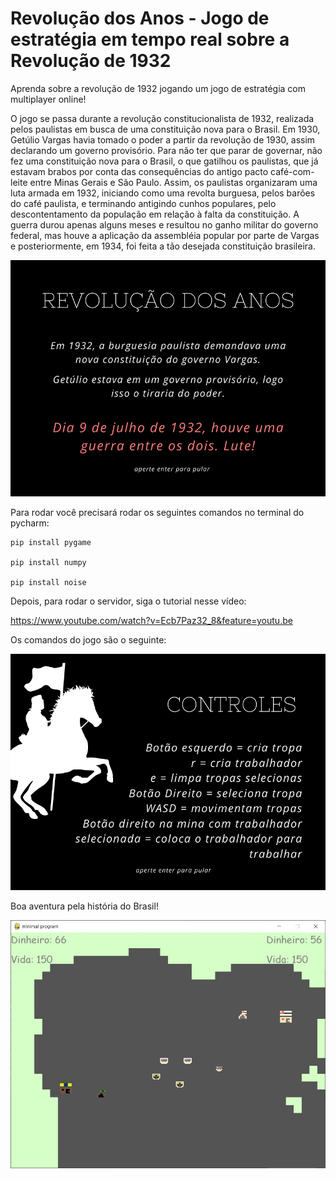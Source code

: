 # Revolução dos Anos - Jogo de estratégia em tempo real sobre a Revolução de 1932



Aprenda sobre a revolução de 1932 jogando um jogo de estratégia com multiplayer online!

O jogo se passa durante a revolução constitucionalista de 1932, realizada pelos paulistas em busca de uma constituição nova para o Brasil. 
Em 1930, Getúlio Vargas havia tomado o poder a partir da revolução de 1930, assim declarando um governo provisório. Para não ter que parar de governar, não fez uma constituição nova para o Brasil, o que gatilhou os paulistas, que já estavam brabos por conta das consequências do antigo pacto café-com-leite entre Minas Gerais e São Paulo. Assim, os paulistas organizaram uma luta armada em 1932, iniciando como uma revolta burguesa, pelos barões do café paulista, e terminando antigindo cunhos populares, pelo descontentamento da população em relação à falta da constituição. A guerra durou apenas alguns meses e resultou no ganho militar do governo federal, mas houve a aplicação da assembléia popular por parte de Vargas e posteriormente, em 1934, foi feita a tão desejada constituição brasileira. 


![História do Jogo](https://github.com/TP-Coltec-UFMG/RTS/blob/ae16703f77f9d170650fea4ed8eb7a3fb82f9b6d/1.png)

Para rodar você precisará rodar os seguintes comandos no terminal do pycharm:

```
pip install pygame

pip install numpy

pip install noise
```

Depois, para rodar o servidor, siga o tutorial nesse vídeo: 

https://www.youtube.com/watch?v=Ecb7Paz32_8&feature=youtu.be

Os comandos do jogo são o seguinte: 

![Comandos do jogo](https://github.com/MaryanneCerqueira/RTS/blob/master/REVOLUÇÃO%20DOS%20ANOS%20(3).png)


Boa aventura pela história do Brasil!


![Tela do Jogo](https://github.com/MaryanneCerqueira/RTS/blob/master/WhatsApp%20Image%202021-03-01%20at%209.31.40%20AM.jpeg)
